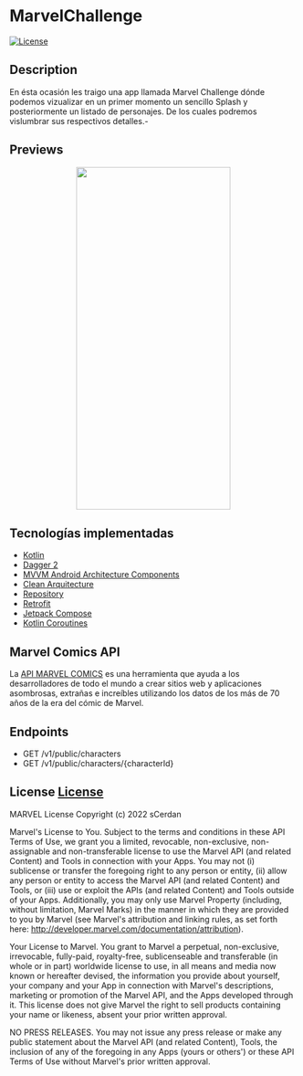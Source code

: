 # MarvelChallenge
<a href="https://github.com/scerdan"><img alt="License" src="https://img.shields.io/static/v1?label=GitHub&message=sCerdan&color=00ff4c"/></a>

## Description
En ésta ocasión les traigo una app llamada Marvel Challenge dónde podemos vizualizar en un primer momento un sencillo Splash y posteriormente un listado de personajes. De los cuales podremos vislumbrar sus respectivos detalles.-

## Previews
<p align="center">
<img src="https://github.com/scerdan/" width="270" height="600" />
</p>

## Tecnologías implementadas

* [Kotlin](https://kotlinlang.org/)
* [Dagger 2](https://github.com/google/dagger)
* [MVVM Android Architecture Components](https://developer.android.com/topic/libraries/architecture)
* [Clean Arquitecture](https://blog.cleancoder.com/uncle-bob/2012/08/13/the-clean-architecture.html)
* [Repository](https://docs.microsoft.com/en-us/dotnet/architecture/microservices/microservice-ddd-cqrs-patterns/infrastructure-persistence-layer-design#:~:text=of%20Work%20patterns.-,The%20Repository%20pattern,from%20the%20domain%20model%20layer)
* [Retrofit](http://square.github.io/retrofit/)
* [Jetpack Compose](https://developer.android.com/jetpack/compose?hl=es-419)
* [Kotlin Coroutines](https://developer.android.com/kotlin/coroutines)

## Marvel Comics API

La [API MARVEL COMICS](https://developer.marvel.com/docs) es una herramienta que ayuda a los desarrolladores de todo el mundo a crear sitios web y aplicaciones asombrosas, extrañas e increíbles utilizando los datos de los más de 70 años de la era del cómic de Marvel.

## Endpoints

- GET /v1/public/characters
- GET /v1/public/characters/{characterId}

## License [License](https://developer.marvel.com/terms)

MARVEL License 
Copyright (c) 2022 sCerdan

Marvel's License to You. Subject to the terms and conditions in these API Terms of Use, we grant you a limited, revocable, non-exclusive, non-assignable and non-transferable license to use the Marvel API (and related Content) and Tools in connection with your Apps. You may not (i) sublicense or transfer the foregoing right to any person or entity, (ii) allow any person or entity to access the Marvel API (and related Content) and Tools, or (iii) use or exploit the APIs (and related Content) and Tools outside of your Apps. Additionally, you may only use Marvel Property (including, without limitation, Marvel Marks) in the manner in which they are provided to you by Marvel (see Marvel's attribution and linking rules, as set forth here: http://developer.marvel.com/documentation/attribution).

Your License to Marvel. You grant to Marvel a perpetual, non-exclusive, irrevocable, fully-paid, royalty-free, sublicenseable and transferable (in whole or in part) worldwide license to use, in all means and media now known or hereafter devised, the information you provide about yourself, your company and your App in connection with Marvel's descriptions, marketing or promotion of the Marvel API, and the Apps developed through it. This license does not give Marvel the right to sell products containing your name or likeness, absent your prior written approval.

NO PRESS RELEASES. You may not issue any press release or make any public statement about the Marvel API (and related Content), Tools, the inclusion of any of the foregoing in any Apps (yours or others') or these API Terms of Use without Marvel's prior written approval.
